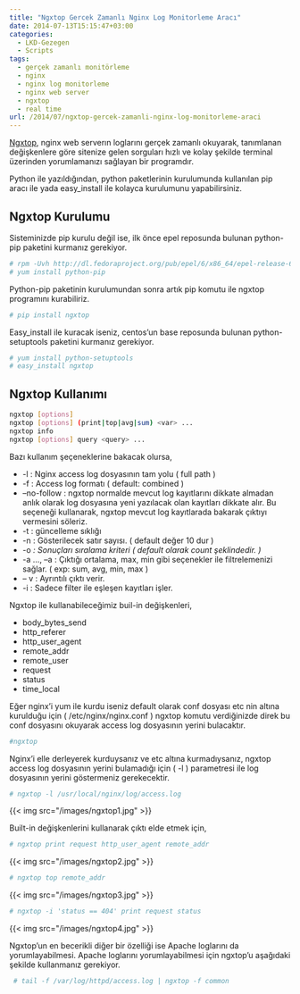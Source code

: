 ```yaml
---
title: "Ngxtop Gercek Zamanlı Nginx Log Monitorleme Aracı"
date: 2014-07-13T15:15:47+03:00
categories:
  - LKD-Gezegen
  - Scripts
tags:
  - gerçek zamanlı monitörleme
  - nginx
  - nginx log monitorleme
  - nginx web server
  - ngxtop
  - real time
url: /2014/07/ngxtop-gercek-zamanli-nginx-log-monitorleme-araci
---
```

[Ngxtop](https://github.com/lebinh/ngxtop), nginx web serverın loglarını gerçek zamanlı okuyarak, tanımlanan değişkenlere göre sitenize gelen sorguları hızlı ve kolay şekilde terminal üzerinden yorumlamanızı sağlayan bir programdır.

Python ile yazıldığından, python paketlerinin kurulumunda kullanılan pip aracı ile yada easy_install ile  kolayca kurulumunu yapabilirsiniz.

## Ngxtop Kurulumu

Sisteminizde pip kurulu değil ise, ilk önce epel reposunda bulunan python-pip paketini kurmanız gerekiyor.

```sh
# rpm -Uvh http://dl.fedoraproject.org/pub/epel/6/x86_64/epel-release-6-8.noarch.rpm
# yum install python-pip
```

Python-pip paketinin kurulumundan sonra artık pip komutu ile ngxtop programını kurabiliriz.

```sh
# pip install ngxtop
```

Easy_install ile kuracak iseniz, centos’un base reposunda bulunan python-setuptools paketini kurmanız gerekiyor.

```sh
# yum install python-setuptools
# easy_install ngxtop
```

## Ngxtop Kullanımı

```sh
ngxtop [options]
ngxtop [options] (print|top|avg|sum) <var> ...
ngxtop info
ngxtop [options] query <query> ...
```

Bazı kullanım şeçeneklerine bakacak olursa,

* -l <file> : Nginx access log dosyasının tam yolu ( full path )
* -f <format> : Access log formatı ( default: combined )
* –no-follow : ngxtop normalde mevcut log kayıtlarını dikkate almadan anlık olarak log dosyasına yeni yazılacak olan kayıtları dikkate alır. Bu seçeneği kullanarak, ngxtop mevcut log kayıtlarada bakarak çıktıyı vermesini söleriz.
* -t <seconds> : güncelleme sıklığı
* -n <number> : Gösterilecek satır sayısı. ( default değer 10 dur )
* -o <var> :  Sonuçları sıralama kriteri ( default olarak count şeklindedir. )
* -a <exp> …, –a <exp> : Çıktığı ortalama, max, min gibi seçenekler ile filtrelemenizi sağlar. ( exp: sum, avg, min, max  )
* – v : Ayrıntılı çıktı verir.
* -i <filter-expression> : Sadece filter ile eşleşen kayıtları işler.

Ngxtop ile kullanabileceğimiz  buil-in değişkenleri,

* body_bytes_send
* http_referer
* http_user_agent
* remote_addr
* remote_user
* request
* status
* time_local

Eğer nginx’i yum ile kurdu iseniz default olarak conf dosyası etc nin altına kurulduğu için ( /etc/nginx/nginx.conf ) ngxtop komutu verdiğinizde direk bu conf dosyasını okuyarak access log dosyasının yerini bulacaktır.

```sh
#ngxtop
```

Nginx’i elle derleyerek kurduysanız ve etc altına kurmadıysanız,  ngxtop access log dosyasının yerini bulamadığı için ( -l ) parametresi ile log dosyasının yerini göstermeniz gerekecektir.

```sh
# ngxtop -l /usr/local/nginx/log/access.log
```

{{< img src="/images/ngxtop1.jpg" >}}

Built-in değişkenlerini kullanarak çıktı elde etmek için,

```sh
# ngxtop print request http_user_agent remote_addr
```

{{< img src="/images/ngxtop2.jpg" >}}

```sh
# ngxtop top remote_addr
```

{{< img src="/images/ngxtop3.jpg" >}}

```sh
# ngxtop -i 'status == 404' print request status
```

{{< img src="/images/ngxtop4.jpg" >}}

Ngxtop’un en becerikli diğer bir özelliği ise Apache loglarını da yorumlayabilmesi. Apache loglarını yorumlayabilmesi için ngxtop’u aşağıdaki şekilde kullanmanız gerekiyor.

```sh
 # tail -f /var/log/httpd/access.log | ngxtop -f common
```
